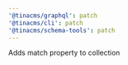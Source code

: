 ```yaml
---
'@tinacms/graphql': patch
'@tinacms/cli': patch
'@tinacms/schema-tools': patch
---
```


Adds match property to collection
